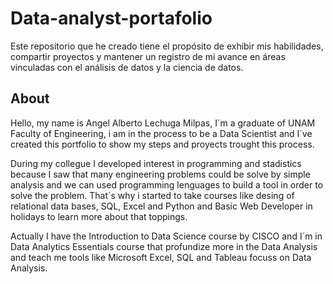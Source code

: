 # Data-analyst-portafolio
Este repositorio que he creado tiene el propósito de exhibir mis habilidades, compartir proyectos y mantener un registro de mi avance en áreas vinculadas con el análisis de datos y la ciencia de datos.

## About
Hello, my name is Angel Alberto Lechuga Milpas, I´m a graduate of UNAM Faculty of Engineering, i am in the process to be a Data Scientist and I´ve created this portfolio to show my steps and proyects trought this process.

During my collegue I developed interest in programming and stadistics because I saw that many engineering problems could be solve by simple analysis and we can used programming lenguages to build a tool in order to solve the problem. That´s why i started to take courses like desing of relational data bases, SQL, Excel and Python and Basic Web Developer in holidays to learn more about that toppings.

Actually I have the Introduction to Data Science course by CISCO and I´m in Data Analytics Essentials course that profundize more in the Data Analysis and teach me tools like Microsoft Excel, SQL and Tableau focuss on Data Analysis.
